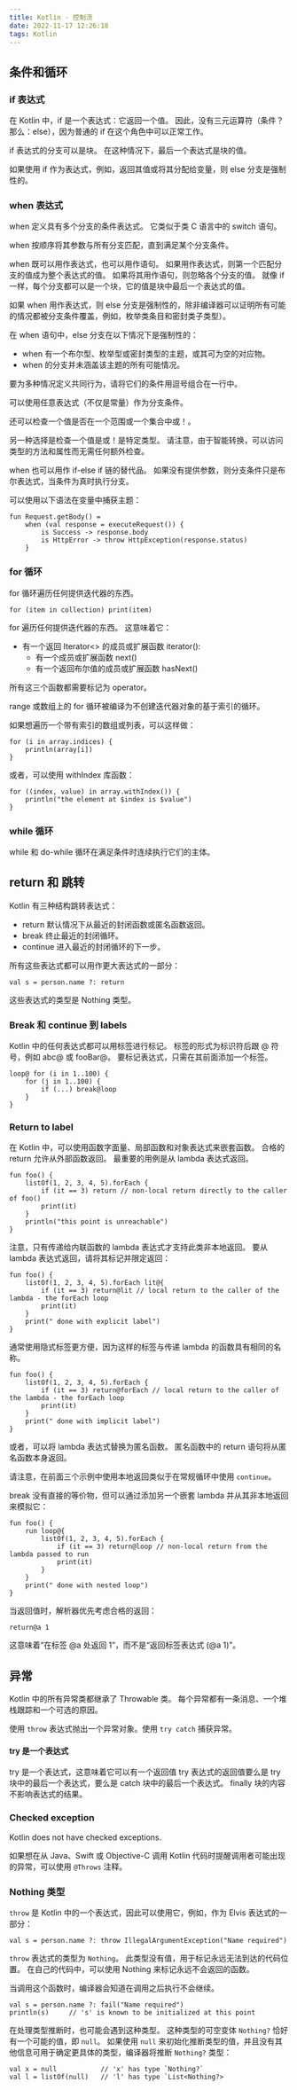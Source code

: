 ```yaml
---
title: Kotlin - 控制流
date: 2022-11-17 12:26:18
tags: Kotlin
---
```


## 条件和循环

### if 表达式
在 Kotlin 中，if 是一个表达式：它返回一个值。 因此，没有三元运算符（条件？那么：else），因为普通的 if 在这个角色中可以正常工作。

if 表达式的分支可以是块。 在这种情况下，最后一个表达式是块的值。

如果使用 if 作为表达式，例如，返回其值或将其分配给变量，则 else 分支是强制性的。

### when 表达式
when 定义具有多个分支的条件表达式。 它类似于类 C 语言中的 switch 语句。

when 按顺序将其参数与所有分支匹配，直到满足某个分支条件。

when 既可以用作表达式，也可以用作语句。 如果用作表达式，则第一个匹配分支的值成为整个表达式的值。 如果将其用作语句，则忽略各个分支的值。 就像 if 一样，每个分支都可以是一个块，它的值是块中最后一个表达式的值。

如果 when 用作表达式，则 else 分支是强制性的，除非编译器可以证明所有可能的情况都被分支条件覆盖，例如，枚举类条目和密封类子类型）。

在 when 语句中，else 分支在以下情况下是强制性的：
* when 有一个布尔型、枚举型或密封类型的主题，或其可为空的对应物。
* when 的分支并未涵盖该主题的所有可能情况。

要为多种情况定义共同行为，请将它们的条件用逗号组合在一行中。

可以使用任意表达式（不仅是常量）作为分支条件。

还可以检查一个值是否在一个范围或一个集合中或！。

另一种选择是检查一个值是或！是特定类型。 请注意，由于智能转换，可以访问类型的方法和属性而无需任何额外检查。

when 也可以用作 if-else if 链的替代品。 如果没有提供参数，则分支条件只是布尔表达式，当条件为真时执行分支。

可以使用以下语法在变量中捕获主题：
```
fun Request.getBody() =
    when (val response = executeRequest()) {
        is Success -> response.body
        is HttpError -> throw HttpException(response.status)
    }
```

### for 循环
for 循环遍历任何提供迭代器的东西。
```
for (item in collection) print(item)
```

for 遍历任何提供迭代器的东西。 这意味着它：
* 有一个返回 Iterator<> 的成员或扩展函数 iterator():
   * 有一个成员或扩展函数 next()
   * 有一个返回布尔值的成员或扩展函数 hasNext()

所有这三个函数都需要标记为 operator。

range 或数组上的 for 循环被编译为不创建迭代器对象的基于索引的循环。

如果想遍历一个带有索引的数组或列表，可以这样做：
```
for (i in array.indices) {
    println(array[i])
}
```
或者，可以使用 withIndex 库函数：
```
for ((index, value) in array.withIndex()) {
    println("the element at $index is $value")
}
```

### while 循环
while 和 do-while 循环在满足条件时连续执行它们的主体。


## return 和 跳转
Kotlin 有三种结构跳转表达式：
* return 默认情况下从最近的封闭函数或匿名函数返回。
* break 终止最近的封闭循环。
* continue 进入最近的封闭循环的下一步。

所有这些表达式都可以用作更大表达式的一部分：
```
val s = person.name ?: return
```
这些表达式的类型是 Nothing 类型。

### Break 和 continue 到 labels
Kotlin 中的任何表达式都可以用标签进行标记。 标签的形式为标识符后跟 @ 符号，例如 abc@ 或 fooBar@。 要标记表达式，只需在其前面添加一个标签。
```
loop@ for (i in 1..100) {
    for (j in 1..100) {
        if (...) break@loop
    }
}
```

### Return to label
在 Kotlin 中，可以使用函数字面量、局部函数和对象表达式来嵌套函数。 合格的 return 允许从外部函数返回。 最重要的用例是从 lambda 表达式返回。
```
fun foo() {
    listOf(1, 2, 3, 4, 5).forEach {
        if (it == 3) return // non-local return directly to the caller of foo()
        print(it)
    }
    println("this point is unreachable")
}
```
注意，只有传递给内联函数的 lambda 表达式才支持此类非本地返回。 要从 lambda 表达式返回，请将其标记并限定返回：
```
fun foo() {
    listOf(1, 2, 3, 4, 5).forEach lit@{
        if (it == 3) return@lit // local return to the caller of the lambda - the forEach loop
        print(it)
    }
    print(" done with explicit label")
}
```
通常使用隐式标签更方便，因为这样的标签与传递 lambda 的函数具有相同的名称。
```
fun foo() {
    listOf(1, 2, 3, 4, 5).forEach {
        if (it == 3) return@forEach // local return to the caller of the lambda - the forEach loop
        print(it)
    }
    print(" done with implicit label")
}
```
或者，可以将 lambda 表达式替换为匿名函数。 匿名函数中的 return 语句将从匿名函数本身返回。

请注意，在前面三个示例中使用本地返回类似于在常规循环中使用 `continue`。

break 没有直接的等价物，但可以通过添加另一个嵌套 lambda 并从其非本地返回来模拟它：
```
fun foo() {
    run loop@{
        listOf(1, 2, 3, 4, 5).forEach {
            if (it == 3) return@loop // non-local return from the lambda passed to run
            print(it)
        }
    }
    print(" done with nested loop")
}
```

当返回值时，解析器优先考虑合格的返回：
```
return@a 1
```
这意味着“在标签 @a 处返回 1”，而不是“返回标签表达式 (@a 1)”。


## 异常
Kotlin 中的所有异常类都继承了 Throwable 类。 每个异常都有一条消息、一个堆栈跟踪和一个可选的原因。

使用 `throw` 表达式抛出一个异常对象。使用 `try catch` 捕获异常。

#### try 是一个表达式
try 是一个表达式，这意味着它可以有一个返回值
try 表达式的返回值要么是 try 块中的最后一个表达式，要么是 catch 块中的最后一个表达式。 finally 块的内容不影响表达式的结果。

### Checked exception
Kotlin does not have checked exceptions.

如果想在从 Java、Swift 或 Objective-C 调用 Kotlin 代码时提醒调用者可能出现的异常，可以使用 `@Throws` 注释。

### Nothing 类型
`throw` 是 Kotlin 中的一个表达式，因此可以使用它，例如，作为 Elvis 表达式的一部分：
```
val s = person.name ?: throw IllegalArgumentException("Name required")
```
`throw` 表达式的类型为 `Nothing`。 此类型没有值，用于标记永远无法到达的代码位置。 在自己的代码中，可以使用 Nothing 来标记永远不会返回的函数。

当调用这个函数时，编译器会知道在调用之后执行不会继续。
```
val s = person.name ?: fail("Name required")
println(s)     // 's' is known to be initialized at this point
```

在处理类型推断时，也可能会遇到这种类型。 这种类型的可空变体 `Nothing?` 恰好有一个可能的值，即 `null`。 
如果使用 `null` 来初始化推断类型的值，并且没有其他信息可用于确定更具体的类型，编译器将推断 `Nothing?` 类型：
```
val x = null           // 'x' has type `Nothing?`
val l = listOf(null)   // 'l' has type `List<Nothing?>
```





